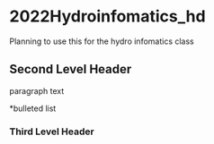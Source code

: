 # 2022Hydroinfomatics_hd
Planning to use this for the hydro infomatics class

## Second Level Header
paragraph text

*bulleted list





### Third Level Header
